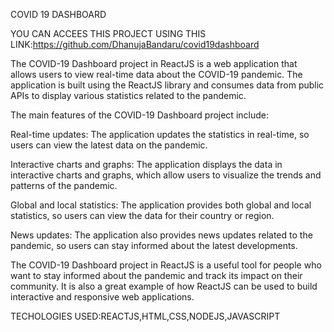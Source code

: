 COVID 19 DASHBOARD

YOU CAN ACCEES THIS PROJECT USING THIS LINK:https://github.com/DhanujaBandaru/covid19dashboard

The COVID-19 Dashboard project in ReactJS is a web application that allows users to view real-time data about the COVID-19 pandemic. The application is built using the ReactJS library and consumes data from public APIs to display various statistics related to the pandemic.

The main features of the COVID-19 Dashboard project include:

Real-time updates: The application updates the statistics in real-time, so users can view the latest data on the pandemic.

Interactive charts and graphs: The application displays the data in interactive charts and graphs, which allow users to visualize the trends and patterns of the pandemic.

Global and local statistics: The application provides both global and local statistics, so users can view the data for their country or region.

News updates: The application also provides news updates related to the pandemic, so users can stay informed about the latest developments.

The COVID-19 Dashboard project in ReactJS is a useful tool for people who want to stay informed about the pandemic and track its impact on their community. It is also a great example of how ReactJS can be used to build interactive and responsive web applications.

TECHOLOGIES USED:REACTJS,HTML,CSS,NODEJS,JAVASCRIPT
